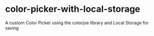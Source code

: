 # color-picker-with-local-storage
A custom Color Picker using the colorjoe library and Local Storage for saving
